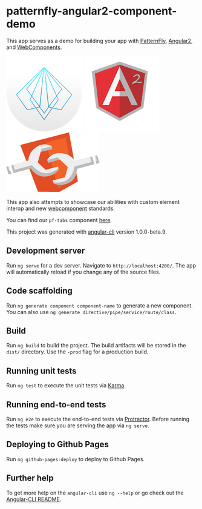 # patternfly-angular2-component-demo

This app serves as a demo for building your app with [PatternFly](http://patternfly.org/), [Angular2](https://angular.io/), and [WebComponents](http://webcomponents.org/).

![Image of PatternFly](https://raw.githubusercontent.com/priley86/patternfly-angular2-component-demo/master/icons/patternfly-orb.png)
![Image of Angular2](https://raw.githubusercontent.com/priley86/patternfly-angular2-component-demo/master/icons/ng2.png)
![Image of WebComponents](https://raw.githubusercontent.com/priley86/patternfly-angular2-component-demo/master/icons/webcomponents.png)

This app also attempts to showcase our abilities with custom element interop and new [webcomponent](http://webcomponents.org/) standards.

You can find our `pf-tabs` component [here](https://github.com/priley86/pf-tabs-demo).

This project was generated with [angular-cli](https://github.com/angular/angular-cli) version 1.0.0-beta.9.

## Development server
Run `ng serve` for a dev server. Navigate to `http://localhost:4200/`. The app will automatically reload if you change any of the source files.

## Code scaffolding

Run `ng generate component component-name` to generate a new component. You can also use `ng generate directive/pipe/service/route/class`.

## Build

Run `ng build` to build the project. The build artifacts will be stored in the `dist/` directory. Use the `-prod` flag for a production build.

## Running unit tests

Run `ng test` to execute the unit tests via [Karma](https://karma-runner.github.io).

## Running end-to-end tests

Run `ng e2e` to execute the end-to-end tests via [Protractor](http://www.protractortest.org/). 
Before running the tests make sure you are serving the app via `ng serve`.

## Deploying to Github Pages

Run `ng github-pages:deploy` to deploy to Github Pages.

## Further help

To get more help on the `angular-cli` use `ng --help` or go check out the [Angular-CLI README](https://github.com/angular/angular-cli/blob/master/README.md).
